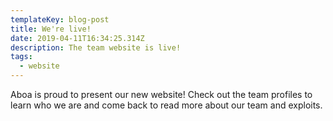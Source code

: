 ```yaml
---
templateKey: blog-post
title: We're live!
date: 2019-04-11T16:34:25.314Z
description: The team website is live!
tags:
  - website
---
```

Aboa is proud to present our new website! Check out the team profiles to learn who we are and come back to read more about our team and exploits.


